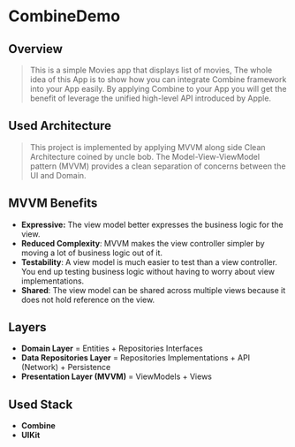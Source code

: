 #  CombineDemo

## Overview
>This is a simple Movies app that displays list of movies, The whole idea of this App is to show how you can integrate Combine framework into your App easily. By applying Combine to your App you will get the benefit of leverage the unified high-level API introduced by Apple.

## Used Architecture
>This project is implemented by applying MVVM along side Clean Architecture coined by uncle bob.
>The Model-View-ViewModel pattern (MVVM) provides a clean separation of concerns between the UI and Domain.

## MVVM Benefits
* **Expressive:** The view model better expresses the business logic for the view.
* **Reduced Complexity**: MVVM makes the view controller simpler by moving a lot of business logic out of it.
* **Testability**: A view model is much easier to test than a view controller. You end up testing business logic without having to worry about view implementations.
* **Shared**: The view model can be shared across multiple views because it does not hold reference on the view.

## Layers
* **Domain Layer** = Entities + Repositories Interfaces
* **Data Repositories Layer** = Repositories Implementations + API (Network) + Persistence 
* **Presentation Layer (MVVM)** = ViewModels + Views

## Used Stack
* **Combine**
* **UIKit**

